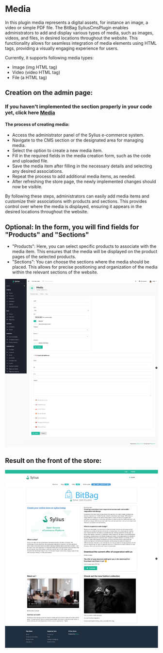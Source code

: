 # Media

In this plugin media represents a digital assets, for instance an image, a video or simple PDF file. The BitBag SyliusCmsPlugin enables administrators to add and display various types of media, such as images,
videos, and files, in desired locations throughout the website.
This functionality allows for seamless integration of media elements using HTML tags,
providing a visually engaging experience for users.

Currently, it supports following media types:

- Image (img HTML tag)
- Video (video HTML tag)
- File (a HTML tag)

## Creation on the admin page:
### If you haven't implemented the section properly in your code yet, click here [Media](media.md)

#### The process of creating media:
- Access the administrator panel of the Sylius e-commerce system.
- Navigate to the CMS section or the designated area for managing media.
- Select the option to create a new media item.
- Fill in the required fields in the media creation form, such as the code and uploaded file.
- Save the media item after filling in the necessary details and selecting any desired associations.
- Repeat the process to add additional media items, as needed.
- After refreshing the store page, the newly implemented changes should now be visible.

By following these steps, administrators can easily add media items and customize their associations with products and sections. This provides control over where the media is displayed, ensuring it appears in the desired locations throughout the website.

## Optional: In the form, you will find fields for "Products" and "Sections"
- "Products": Here, you can select specific products to associate with the media item. This ensures that the media will be displayed on the product pages of the selected products.
- "Sections": You can choose the sections where the media should be placed. This allows for precise positioning and organization of the media within the relevant sections of the website.

![Screenshot showing content management config in admin](media_create_cms.png)

## Result on the front of the store:

![Screenshot showing content management config in admin](media_cms_result.png)

